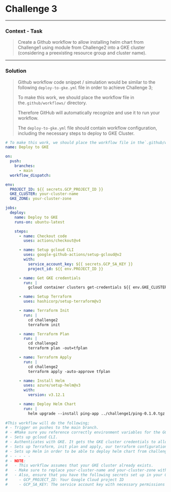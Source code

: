 # Challenge 3

---
### Context - Task
> Create a Github workflow to allow installing helm chart from Challenge1 using module from Challenge2
> into a GKE cluster (considering a preexisting resource group and cluster name).

---
### Solution

> Github workflow code snippet / simulation would be similar to the following `deploy-to-gke.yml` file in order to achieve Challenge 3;
> 
> To make this work, we should place the workflow file in the`.github/workflows/` directory.
> 
> Therefore GitHub will automatically recognize and use it to run your workflow. 
> 
> The `deploy-to-gke.yml` file should contain workflow configuration, including the necessary steps to deploy to GKE Cluster.

```yaml
# To make this work, we should place the workflow file in the`.github/workflows/` directory.
name: Deploy to GKE

on:
  push:
    branches:
      - main
  workflow_dispatch:

env:
  PROJECT_ID: ${{ secrets.GCP_PROJECT_ID }}
  GKE_CLUSTER: your-cluster-name
  GKE_ZONE: your-cluster-zone

jobs:
  deploy:
    name: Deploy to GKE
    runs-on: ubuntu-latest

    steps:
      - name: Checkout code
        uses: actions/checkout@v4

      - name: Setup gcloud CLI
        uses: google-github-actions/setup-gcloud@v2
        with:
          service_account_key: ${{ secrets.GCP_SA_KEY }}
          project_id: ${{ env.PROJECT_ID }}

      - name: Get GKE credentials
        run: |
          gcloud container clusters get-credentials ${{ env.GKE_CLUSTER }} --zone ${{ env.GKE_ZONE }}

      - name: Setup Terraform
        uses: hashicorp/setup-terraform@v3

      - name: Terraform Init
        run: |
          cd challenge2
          terraform init

      - name: Terraform Plan
        run: |
          cd challenge2
          terraform plan -out=tfplan

      - name: Terraform Apply
        run: |
          cd challenge2
          terraform apply -auto-approve tfplan

      - name: Install Helm
        uses: azure/setup-helm@v3
        with:
          version: v3.12.1

      - name: Deploy Helm Chart
        run: |
          helm upgrade --install ping-app ../challenge1/ping-0.1.0.tgz
          
#This workflow will do the following;
# - Trigger on pushes to the main branch.
# - #Make sure you reference correctly environment variables for the GCP PROJECT_ID, GKE_CLUSTER, and GKE_ZONE variables.
# - Sets up gcloud CLI.
# - Authenticates with GKE. It gets the GKE cluster credentials to allow interaction with the cluster.
# - Sets up Terraform, init plan and apply, our terraform configuration from /challenge2.
# - Sets up Helm in order to be able to deploy helm chart from challenge1/ping-0.1.0.tgz.
# - - - - - 
# - NOTE: 
#   - This workflow assumes that your GKE cluster already exists. 
#   - Make sure to replace your-cluster-name and your-cluster-zone with your actual GKE cluster details. 
#   - Also, ensure that you have the following secrets set up in your GitHub repository:
#     - GCP_PROJECT_ID: Your Google Cloud project ID
#     - GCP_SA_KEY: The service account key with necessary permissions to access GKE and deploy resources
```
